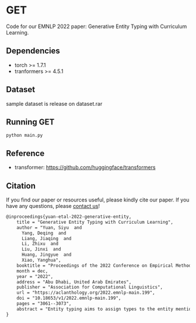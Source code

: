 # GET

Code for our EMNLP 2022 paper: Generative Entity Typing with Curriculum Learning.

## Dependencies

- torch >= 1.7.1
- tranformers >= 4.5.1

## Dataset
sample dataset is release on dataset.rar

## Running GET
```
python main.py
```

## Reference
- transformer: <https://github.com/huggingface/transformers>

## Citation

If you find our paper or resources useful, please kindly cite our paper. If you have any questions, please [contact us](mailto:jjchen19@fudan.edu.cn)!

```latex
@inproceedings{yuan-etal-2022-generative-entity,
    title = "Generative Entity Typing with Curriculum Learning",
    author = "Yuan, Siyu  and
      Yang, Deqing  and
      Liang, Jiaqing  and
      Li, Zhixu  and
      Liu, Jinxi  and
      Huang, Jingyue  and
      Xiao, Yanghua",
    booktitle = "Proceedings of the 2022 Conference on Empirical Methods in Natural Language Processing",
    month = dec,
    year = "2022",
    address = "Abu Dhabi, United Arab Emirates",
    publisher = "Association for Computational Linguistics",
    url = "https://aclanthology.org/2022.emnlp-main.199",
    doi = "10.18653/v1/2022.emnlp-main.199",
    pages = "3061--3073",
    abstract = "Entity typing aims to assign types to the entity mentions in given texts. The traditional classification-based entity typing paradigm has two unignorable drawbacks: 1) it fails to assign an entity to the types beyond the predefined type set, and 2) it can hardly handle few-shot and zero-shot situations where many long-tail types only have few or even no training instances. To overcome these drawbacks, we propose a novel generative entity typing (GET) paradigm: given a text with an entity mention, the multiple types for the role that the entity plays in the text are generated with a pre-trained language model (PLM). However, PLMs tend to generate coarse-grained types after fine-tuning upon the entity typing dataset. In addition, only the heterogeneous training data consisting of a small portion of human-annotated data and a large portion of auto-generated but low-quality data are provided for model training. To tackle these problems, we employ curriculum learning (CL) to train our GET model on heterogeneous data, where the curriculum could be self-adjusted with the self-paced learning according to its comprehension of the type granularity and data heterogeneity. Our extensive experiments upon the datasets of different languages and downstream tasks justify the superiority of our GET model over the state-of-the-art entity typing models. The code has been released on https://github.com/siyuyuan/GET.",
}
```

